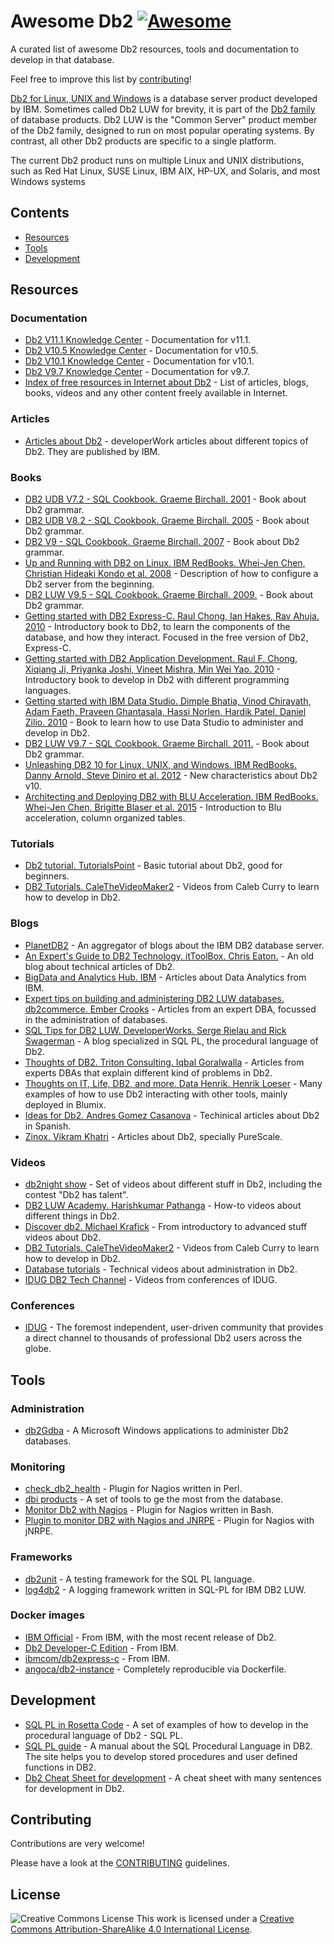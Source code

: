 # Awesome Db2 [![Awesome](https://awesome.re/badge.svg)](https://awesome.re)

A curated list of awesome Db2 resources, tools and documentation to develop in that database.

Feel free to improve this list by [contributing](CONTRIBUTING.md)!

[Db2 for Linux, UNIX and Windows](https://en.wikipedia.org/wiki/Db2_(Formerly_Db2_for_LUW)) is a database server product developed by IBM. Sometimes called Db2 LUW for brevity, it is part of the [Db2 family](https://en.wikipedia.org/wiki/IBM_Db2_Family) of database products. Db2 LUW is the "Common Server" product member of the Db2 family, designed to run on most popular operating systems. By contrast, all other Db2 products are specific to a single platform.

The current Db2 product runs on multiple Linux and UNIX distributions, such as Red Hat Linux, SUSE Linux, IBM AIX, HP-UX, and Solaris, and most Windows systems


## Contents
- [Resources](#resources)
- [Tools](#tools)
- [Development](#development)

## Resources

### Documentation
- [Db2 V11.1 Knowledge Center](https://www.ibm.com/support/knowledgecenter/en/SSEPGG_11.1.0/) - Documentation for v11.1.
- [Db2 V10.5 Knowledge Center](https://www.ibm.com/support/knowledgecenter/en/SSEPGG_10.5.0/) - Documentation for v10.5.
- [Db2 V10.1 Knowledge Center](https://www.ibm.com/support/knowledgecenter/en/SSEPGG_10.1.0/) - Documentation for v10.1.
- [Db2 V9.7 Knowledge Center](https://www.ibm.com/support/knowledgecenter/en/SSEPGG_9.7.0/) - Documentation for v9.7.
- [Index of free resources in Internet about Db2](https://github.com/angoca/db2-index/wiki) - List of articles, blogs, books, videos and any other content freely available in Internet.

### Articles
- [Articles about Db2](https://www.ibm.com/developerworks/views/global/libraryview.jsp?site_id=1&contentarea_by=Information%20management&sort_by=Date&sort_order=2&start=1&end=100&topic_by=-1&product_by=P:DB2%20for%20Linux%20and%20UNIX%20and%20Windows&type_by=Articles&show_abstract=true&search_by=db2&industry_by=-1&series_title_by=) - developerWork articles about different topics of Db2. They are published by IBM.

### Books
- [DB2 UDB V7.2 - SQL Cookbook. Graeme Birchall. 2001](https://drive.google.com/file/d/0B86nuTd5nMTKZzQtaTVTLUZ5ckE/view?usp=sharing) - Book about Db2 grammar.
- [DB2 UDB V8.2 - SQL Cookbook. Graeme Birchall. 2005](https://drive.google.com/file/d/0B86nuTd5nMTKS3ItN25IX2djTGc/view?usp=sharing) - Book about Db2 grammar.
- [DB2 V9 - SQL Cookbook. Graeme Birchall. 2007](https://drive.google.com/file/d/0B86nuTd5nMTKNFR1SU9PZkN6MnM/view?usp=sharing) - Book about Db2 grammar.
- [Up and Running with DB2 on Linux. IBM RedBooks. Whei-Jen Chen, Christian Hideaki Kondo et al. 2008](http://www.redbooks.ibm.com/abstracts/sg246899.html) - Description of how to configure a Db2 server from the beginning.
- [DB2 LUW V9.5 - SQL Cookbook. Graeme Birchall. 2009.](https://drive.google.com/file/d/0B86nuTd5nMTKdzBkS01nUlZwYXc/view?usp=sharing) - Book about Db2 grammar.
- [Getting started with DB2 Express-C. Raul Chong, Ian Hakes, Rav Ahuja. 2010](https://www.ibm.com/developerworks/community/wikis/home?lang=en_us#!/wiki/Big%20Data%20University/page/FREE%20eBook%20-%20Getting%20Started%20with%20DB2%20Express-C) - Introductory book to Db2, to learn the components of the database, and how they interact. Focused in the free version of Db2, Express-C.
- [Getting started with DB2 Application Development. Raul F. Chong, Xiqiang Ji, Priyanka Joshi, Vineet Mishra, Min Wei Yao. 2010](https://www.ibm.com/developerworks/community/wikis/home?lang=en_us#!/wiki/Big%20Data%20University/page/FREE%20ebook%20-%20Getting%20Started%20with%20DB2%20Application%20Development) - Introductory book to develop in Db2 with different programming languages.
- [Getting started with IBM Data Studio. Dimple Bhatia, Vinod Chirayath, Adam Faeth, Praveen Ghantasala, Hassi Norlen, Hardik Patel, Daniel Zilio. 2010](https://www.ibm.com/developerworks/community/wikis/home?lang=en_us#!/wiki/Big%20Data%20University/page/FREE%20ebook%20-%20Getting%20Started%20with%20IBM%20Data%20Studio%20for%20DB2) - Book to learn how to use Data Studio to administer and develop in Db2.
- [DB2 LUW V9.7 - SQL Cookbook. Graeme Birchall. 2011.](https://drive.google.com/file/d/0B86nuTd5nMTKd190MFptUEtoYXc/view?usp=sharing) - Book about Db2 grammar.
- [Unleashing DB2 10 for Linux, UNIX, and Windows. IBM RedBooks. Danny Arnold, Steve Diniro et al. 2012](http://www.redbooks.ibm.com/abstracts/sg248032.html) - New characteristics about Db2 v10.
- [Architecting and Deploying DB2 with BLU Acceleration. IBM RedBooks. Whei-Jen Chen, Brigitte Blaser et al. 2015](http://www.redbooks.ibm.com/abstracts/sg248212.html) - Introduction to Blu acceleration, column organized tables.

### Tutorials
- [Db2 tutorial. TutorialsPoint](https://www.tutorialspoint.com/db2/) - Basic tutorial about Db2, good for beginners.
- [DB2 Tutorials. CaleTheVideoMaker2](https://www.youtube.com/playlist?list=PL_c9BZzLwBRLiGEdFSOvCOr-V0kSs_hQM) - Videos from Caleb Curry to learn how to develop in Db2.

### Blogs
- [PlanetDB2](http://www.planetdb2.com/) - An aggregator of blogs about the IBM DB2 database server.
- [An Expert's Guide to DB2 Technology. itToolBox. Chris Eaton.](http://it.toolbox.com/blogs/db2luw/) - An old blog about technical articles of Db2.
- [BigData and Analytics Hub. IBM](http://www.ibmbigdatahub.com/tag/292) - Articles about Data Analytics from IBM.
- [Expert tips on building and administering DB2 LUW databases. db2commerce. Ember Crooks](http://datageek.blog/) - Articles from an expert DBA, focussed in the administration of databases.
- [SQL Tips for DB2 LUW. DeveloperWorks. Serge Rielau and Rick Swagerman](https://www.ibm.com/developerworks/community/blogs/SQLTips4DB2LUW/) - A blog specialized in SQL PL, the procedural language of Db2.
- [Thoughts of DB2. Triton Consulting. Iqbal Goralwalla](http://blog.triton.co.uk/) - Articles from experts DBAs that explain different kind of problems in Db2.
- [Thoughts on IT, Life, DB2, and more. Data Henrik. Henrik Loeser](http://blog.4loeser.net) - Many examples of how to use Db2 interacting with other tools, mainly deployed in Blumix.
- [Ideas for Db2. Andres Gomez Casanova](http://angocadb2.blogspot.com) - Techinical articles about Db2 in Spanish.
- [Zinox. Vikram Khatri](http://www.zinox.com/) - Articles about Db2, specially PureScale.

### Videos
- [db2night show](https://www.dbisoftware.com/db2nightshow/) - Set of videos about different stuff in Db2, including the contest "Db2 has talent".
- [DB2 LUW Academy. Harishkumar Pathanga](https://www.youtube.com/user/DB2LUWAcademy/videos) - How-to videos about different things in Db2.
- [Discover db2. Michael Krafick](https://www.youtube.com/DISCOVERDB2) - From introductory to advanced stuff videos about Db2.
- [DB2 Tutorials. CaleTheVideoMaker2](https://www.youtube.com/playlist?list=PL_c9BZzLwBRLiGEdFSOvCOr-V0kSs_hQM) - Videos from Caleb Curry to learn how to develop in Db2.
- [Database tutorials](https://www.youtube.com/channel/UCo0cIzR_TbMzU5wHQmbTjxQ) - Technical videos about administration in Db2.
- [IDUG DB2 Tech Channel](https://www.brighttalk.com/channel/7637/idug-db2-tech-channel) - Videos from conferences of IDUG.

### Conferences
- [IDUG](https://www.idug.org/) - The foremost independent, user-driven community that provides a direct channel to thousands of professional Db2 users across the globe.

## Tools

### Administration
- [db2Gdba](https://www.db2gdba.com/) - A Microsoft Windows applications to administer Db2 databases.

### Monitoring
- [check_db2_health](https://labs.consol.de/nagios/check_db2_health/) - Plugin for Nagios written in Perl.
- [dbi products](https://www.dbisoftware.com/products.php) - A set of tools to ge the most from the database.
- [Monitor Db2 with Nagios](https://angoca.github.io/monitor-db2-with-nagios/) - Plugin for Nagios written in Bash.
- [Plugin to monitor DB2 with Nagios and JNRPE](https://github.com/angoca/db2-jnrpe) - Plugin for Nagios with jNRPE.

### Frameworks
- [db2unit](https://angoca.github.io/db2unit/) - A testing framework for the SQL PL language.
- [log4db2](https://angoca.github.io/log4db2/) - A logging framework written in SQL-PL for IBM DB2 LUW.

### Docker images
- [IBM Official](https://www.ibm.com/account/reg/us-en/signup?formid=urx-19888) - From IBM, with the most recent release of Db2.
- [Db2 Developer-C Edition](https://store.docker.com/images/db2-developer-c-edition) - From IBM.
- [ibmcom/db2express-c](https://hub.docker.com/r/ibmcom/db2express-c/) - From IBM.
- [angoca/db2-instance](https://hub.docker.com/r/angoca/db2-instance) - Completely reproducible via Dockerfile.

## Development

- [SQL PL in Rosetta Code](http://www.rosettacode.org/wiki/Category:SQL_PL) - A set of examples of how to develop in the procedural language of Db2 - SQL PL.
- [SQL PL guide](http://www.sqlpl-guide.com/) - A manual about the SQL Procedural Language in DB2. The site helps you to develop stored procedures and user defined functions in DB2.
- [Db2 Cheat Sheet for development](https://github.com/angoca/db2-cheat-sheet/blob/master/Db2CheatSheetForDev.pdf) - A cheat sheet with many sentences for development in Db2.

## Contributing

Contributions are very welcome!

Please have a look at the [CONTRIBUTING](CONTRIBUTING.md) guidelines.

## License

![Creative Commons License](https://upload.wikimedia.org/wikipedia/commons/2/29/Cc-sa.svg) This work is licensed under a [Creative Commons Attribution-ShareAlike 4.0 International License](http://creativecommons.org/licenses/by-sa/4.0/).
